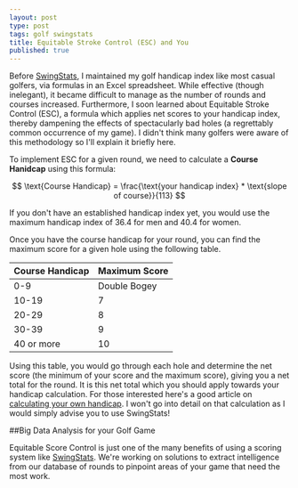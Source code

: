 ```yaml
---
layout: post
type: post
tags: golf swingstats
title: Equitable Stroke Control (ESC) and You
published: true
---
```


Before [SwingStats](http://www.swingstats.com), I maintained my golf handicap index like most casual golfers, via formulas in an Excel spreadsheet.  While effective (though inelegant), it became difficult to manage as the number of rounds and courses increased.  Furthermore, I soon learned about Equitable Stroke Control (ESC), a formula which applies net scores to your handicap index, thereby dampening the effects of spectacularly bad holes (a regrettably common occurrence of my game).  I didn't think many golfers were aware of this methodology so I'll explain it briefly here.

To implement ESC for a given round, we need to calculate a **Course Hanidcap** using this formula:

$$
	\text{Course Handicap} = \frac{\text{your handicap index} * \text{slope of course}}{113}
$$

If you don't have an established handicap index yet, you would use the maximum handicap index of 36.4 for men and 40.4 for women.

Once you have the course handicap for your round, you can find the maximum score for a given hole using the following table.

<table class="table table-striped table-bordered table-condensed">
	<thead>
		<tr>
			<th>Course Handicap</th>
			<th>Maximum Score</th>			
		</tr>			
	</thead>
	<tbody>
		<tr>
			<td>0-9</td>
			<td>Double Bogey</td>
		</tr>
		<tr>
			<td>10-19</td>
			<td>7</td>
		</tr>
		<tr>
			<td>20-29</td>
			<td>8</td>
		</tr>
		<tr>
			<td>30-39</td>
			<td>9</td>
		</tr>
		<tr>
			<td>40 or more</td>
			<td>10</td>
		</tr>
	</tbody>		
</table>	

Using this table, you would go through each hole and determine the net score (the minimum of your score and the maximum score), giving you a net total for the round.  It is this net total which you should apply towards your handicap calculation.  For those interested here's a good article on [calculating your own handicap](http://golf.about.com/cs/handicapping/a/howcalculated.htm).  I won't go into detail on that calculation as I would simply advise you to use SwingStats!

##Big Data Analysis for your Golf Game

Equitable Score Control is just one of the many benefits of using a scoring system like [SwingStats](http://www.swingstats.com).  We're working on solutions to extract intelligence from our database of rounds to pinpoint areas of your game that need the most work.
